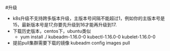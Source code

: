 #升级
- k8s升级不支持跨多版本升级，主版本号间隔不能超过1，例如你的主版本号是15，最新版本号是17,你要先升级到16才能再升级到17.
- 下载历史版本，centos下，ubuntu类似
  - yum install ./ kubeadm-1.16.0-0 kubectl-1.16.0-0 kubelet-1.16.0-0
- 提前pull集群需要下载的镜像 kubeadm config images pull
